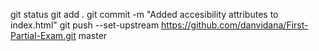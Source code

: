 git status
git add .
git commit -m "Added accesibility attributes to index.html"
git push --set-upstream https://github.com/danvidana/First-Partial-Exam.git master